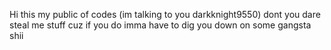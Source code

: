 Hi this my public of codes (im talking to you darkknight9550) dont you dare steal me stuff cuz if you do imma have to dig you down on some gangsta shii
